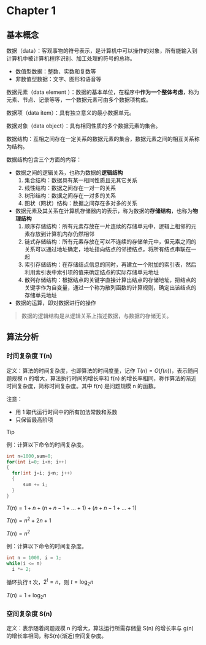 # Chapter 1

## 基本概念

数据（data）：客观事物的符号表示，是计算机中可以操作的对象，所有能输入到计算机中被计算机程序识别、加工处理的符号的总称。

- 数值型数据：整数、实数和复数等
- 非数值型数据：文字、图形和语音等

数据元素（data element ）：数据的基本单位，在程序中**作为一个整体考虑**，称为元素、节点、记录等等，一个数据元素可由多个数据项构成。

数据项（data item）：具有独立意义的最小数据单元。

数据对象（data object）：具有相同性质的多个数据元素的集合。

数据结构：互相之间存在一定关系的数据元素的集合，数据元素之间的相互关系称为结构。

数据结构包含三个方面的内容：

- 数据之间的逻辑关系，也称为数据的**逻辑结构**
  1. 集合结构：数据具有某一相同性质且无其它关系
  2. 线性结构：数据之间存在一对一的关系
  3. 树形结构：数据之间存在一对多的关系
  4. 图状（网状）结构：数据之间存在多对多的关系
- 数据元素及其关系在计算机存储器内的表示，称为数据的**存储结构**，也称为**物理结构**
  1. 顺序存储结构：所有元素存放在一片连续的存储单元中，逻辑上相邻的元素存放到计算机内存仍然相邻
  2. 链式存储结构：所有元素存放在可以不连续的存储单元中，但元素之间的关系可以通过地址确定，地址指向结点的邻接结点，将所有结点串联在一起
  3. 索引存储结构：在存储结点信息的同时，再建立一个附加的索引表，然后利用索引表中索引项的值来确定结点的实际存储单元地址
  4. 散列存储结构：根据结点的关键字直接计算出结点的存储地址，把结点的关键字作为自变量，通过一个称为散列函数的计算规则，确定出该结点的存储单元地址
- 数据的运算，即对数据进行的操作

> 数据的逻辑结构是从逻辑关系上描述数据，与数据的存储无关。

## 算法分析

### 时间复杂度 T(n)

定义：算法的时间复杂度，也即算法的时间度量，记作 $T(n)=O(f(n))$，表示随问题规模 n 的增大，算法执行时间的增长率和 f(n) 的增长率相同，称作算法的渐近时间复杂度，简称时间复杂度。其中 f(n) 是问题规模 n 的函数。

注意：

- 用 1 取代运行时间中的所有加法常数和系数
- 只保留最高阶项

> [!TIP]
>
> 例：计算以下命令的时间复杂度。
>
> ````c
> int n=1000,sum=0;
> for(int i=0; i<n; i++)
> {
> 	for(int j=i; j<n; j++)
> 	{
> 		sum += i;
> 	}
> }
> 
> ````
>
> $T(n) = 1 + n + (n + n - 1 + ... + 1) + (n + n - 1 + ... + 1)$
>
> $T(n) = n^2 + 2n + 1$
>
> $T(n) = n^2$ 
>
> 例：计算以下命令的时间复杂度。
>
> ```c
> int n = 1000, i = 1;
> while(i <= n)
>   i *= 2;
> ```
>
> 循环执行 t 次，$2^t = n$，则 $t = \log_2{n}$
>
> $T(n) = 1 + \log_2{n}$

### 空间复杂度 S(n)

定义：表示随着问题规模 n 的增大，算法运行所需存储量 S(n) 的增长率与 g(n) 的增长率相同，称S(n)(渐近)空间复杂度。